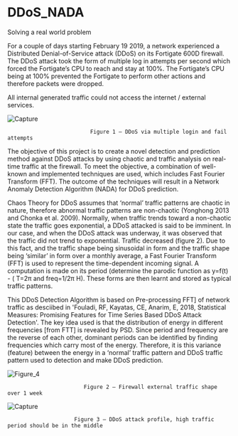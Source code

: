 # DDoS_NADA
Solving a real world problem

For a couple of days starting February 19 2019, a network experienced a Distributed Denial-of-Service attack (DDoS) on its Fortigate 600D 
firewall. The DDoS attack took the form of multiple log in attempts per second which forced the Fortigate’s CPU to reach and stay at 100%.
The Fortigate’s CPU being at 100% prevented the Fortigate to perform other actions and therefore packets were dropped. 

All internal generated traffic could not access the internet / external services.

![Capture](https://user-images.githubusercontent.com/37001472/56445038-9dea2200-633e-11e9-91c5-7fec3b8fd77c.PNG)

                              Figure 1 – DDoS via multiple login and fail attempts

The objective of this project is to create a novel detection and prediction method against DDoS attacks by using chaotic and traffic analysis on real-time traffic at the firewall. To meet the objective, a combination of well-known and implemented techniques are used, which includes Fast Fourier Transform (FFT). The outcome of the techniques will result in a Network Anomaly Detection Algorithm (NADA) for DDoS prediction.

Chaos Theory for DDoS assumes that ‘normal’ traffic patterns are chaotic in nature, therefore abnormal traffic patterns are non-chaotic (Yonghong 2013 and Chonka et al. 2009). Normally, when traffic trends toward a non-chaotic state the traffic goes exponential, a DDoS attacked is said to be imminent. In our case, and when the DDoS attack was underway, it was observed that the traffic did not trend to exponential. Traffic decreased (figure 2). Due to this fact, and the traffic shape being sinusoidal in form and the traffic shape being ‘similar’ in form over a monthly average, a Fast Fourier Transform (FFT) is used to represent the time-dependent incoming signal. A computation is made on its period (determine the parodic function as y=f(t) - ( T=2π and freq=1/2π H). These forms are then learnt and stored as typical traffic patterns. 

This DDoS Detection Algorithm is based on Pre-processing FFT] of network traffic as desciibed in 'Fouladi, RF, Kayatas, CE, Anarim, E, 2018, Statistical Measures: Promising Features for Time Series Based DDoS Attack Detection'. The key idea used is that the distribution of energy in different frequencies [from FTT] is revealed by PSD. Since period and frequency are the reverse of each other, dominant periods can be identified by finding frequencies which carry most of the energy. Therefore, it is this variance (feature) between the energy in a ‘normal’ traffic pattern and DDoS traffic pattern used to detection and make DDoS prediction.





![Figure_4](https://user-images.githubusercontent.com/37001472/55590827-57f66100-5777-11e9-93f3-6e17d1bdf0a1.png)

                            Figure 2 – Firewall external traffic shape over 1 week
                            

![Capture](https://user-images.githubusercontent.com/37001472/55590492-66904880-5776-11e9-8e01-7ca622d97589.PNG)

                         Figure 3 – DDoS attack profile, high traffic period should be in the middle



